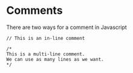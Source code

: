 # Comments
There are two ways for a comment in Javascript

```
// This is an in-line comment

/*
This is a multi-line comment.
We can use as many lines as we want.
*/
```
